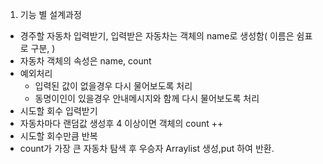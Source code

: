 1. 기능 별 설계과정 
- 경주할 자동차 입력받기, 입력받은 자동차는 객체의 name로 생성함( 이름은 쉼표로 구분, )
- 자동차 객체의 속성은 name, count
- 예외처리
  - 입력된 값이 없을경우 다시 물어보도록 처리
  - 동명이인이 있을경우 안내메시지와 함께 다시 물어보도록 처리
- 시도할 회수 입력받기 
- 자동차마다 랜덤값 생성후 4 이상이면 객체의 count ++
- 시도할 회수만큼 반복 
- count가 가장 큰 자동차 탐색 후 우승자 Arraylist 생성,put 하여 반환.


